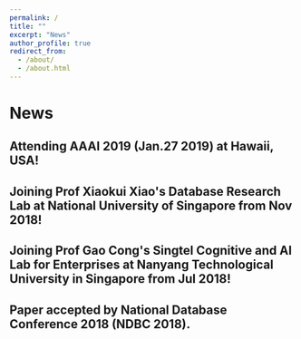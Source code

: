 ```yaml
---
permalink: /
title: ""
excerpt: "News"
author_profile: true
redirect_from: 
  - /about/
  - /about.html
---
```



News
======


Attending AAAI 2019 (Jan.27 2019) at Hawaii, USA!
------

Joining Prof Xiaokui Xiao's Database Research Lab at National University of Singapore from Nov 2018!
------

Joining Prof Gao Cong's Singtel Cognitive and AI Lab for Enterprises at Nanyang Technological University in Singapore from Jul 2018!
------

Paper accepted by National Database Conference 2018 (NDBC 2018).
------




